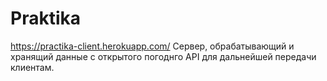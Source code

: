 # Praktika
https://practika-client.herokuapp.com/
Сервер, обрабатывающий и хранящий данные с открытого погоднго API для дальнейшей передачи клиентам.
